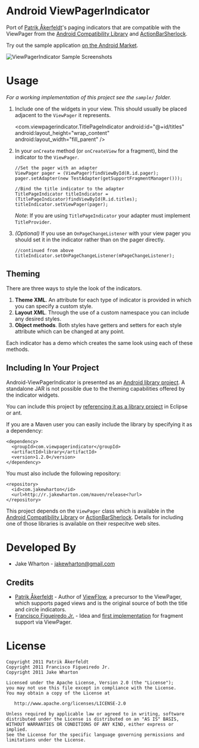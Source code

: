 Android ViewPagerIndicator
==========================

Port of [Patrik Åkerfeldt][1]'s paging indicators that are compatible with the
ViewPager from the [Android Compatibility Library][2] and
[ActionBarSherlock][3].

Try out the sample application [on the Android Market][10].

![ViewPagerIndicator Sample Screenshots][9]




Usage
=====

*For a working implementation of this project see the `sample/` folder.*

  1. Include one of the widgets in your view. This should usually be placed
     adjacent to the `ViewPager` it represents.

        <com.viewpagerindicator.TitlePageIndicator
            android:id="@+id/titles"
            android:layout_height="wrap_content"
            android:layout_width="fill_parent" />

  2. In your `onCreate` method (or `onCreateView` for a fragment), bind the
     indicator to the `ViewPager`.

         //Set the pager with an adapter
         ViewPager pager = (ViewPager)findViewById(R.id.pager);
         pager.setAdapter(new TestAdapter(getSupportFragmentManager()));

         //Bind the title indicator to the adapter
         TitlePageIndicator titleIndicator = (TitlePageIndicator)findViewById(R.id.titles);
         titleIndicator.setViewPager(pager);

     *Note*: If you are using `TitlePageIndicator` your adapter must implement
     `TitleProvider`.

  3. *(Optional)* If you use an `OnPageChangeListener` with your view pager
     you should set it in the indicator rather than on the pager directly.

         //continued from above
         titleIndicator.setOnPageChangeListener(mPageChangeListener);


Theming
-------

There are three ways to style the look of the indicators.

 1. **Theme XML**. An attribute for each type of indicator is provided in which
    you can specify a custom style.
 2. **Layout XML**. Through the use of a custom namespace you can include any
    desired styles.
 3. **Object methods**. Both styles have getters and setters for each style
    attribute which can be changed at any point.

Each indicator has a demo which creates the same look using each of these
methods.


Including In Your Project
-------------------------

Android-ViewPagerIndicator is presented as an [Android library project][7]. A
standalone JAR is not possible due to the theming capabilities offered by the
indicator widgets.

You can include this project by [referencing it as a library project][8] in
Eclipse or ant.

If you are a Maven user you can easily include the library by specifying it as
a dependency:

    <dependency>
      <groupId>com.viewpagerindicator</groupId>
      <artifactId>library</artifactId>
      <version>1.2.0</version>
    </dependency>

You must also include the following repository:

    <repository>
      <id>com.jakewharton</id>
      <url>http://r.jakewharton.com/maven/release<?url>
    </repository>



This project depends on the `ViewPager` class which is available in the
[Android Compatibility Library][2] or [ActionBarSherlock][3]. Details for
including one of those libraries is available on their respecitve web sites.




Developed By
============

 * Jake Wharton - <jakewharton@gmail.com>


Credits
-------

 * [Patrik Åkerfeldt][1] - Author of [ViewFlow][4], a precursor to the ViewPager,
   which supports paged views and is the original source of both the title
   and circle indicators.
 * [Francisco Figueiredo Jr.][5] - Idea and [first implementation][6] for
   fragment support via ViewPager.




License
=======

    Copyright 2011 Patrik Åkerfeldt
    Copyright 2011 Francisco Figueiredo Jr.
    Copyright 2011 Jake Wharton

    Licensed under the Apache License, Version 2.0 (the "License");
    you may not use this file except in compliance with the License.
    You may obtain a copy of the License at

       http://www.apache.org/licenses/LICENSE-2.0

    Unless required by applicable law or agreed to in writing, software
    distributed under the License is distributed on an "AS IS" BASIS,
    WITHOUT WARRANTIES OR CONDITIONS OF ANY KIND, either express or implied.
    See the License for the specific language governing permissions and
    limitations under the License.






 [1]: https://github.com/pakerfeldt
 [2]: http://developer.android.com/sdk/compatibility-library.html
 [3]: http://actionbarsherlock.com
 [4]: https://github.com/pakerfeldt/android-viewflow
 [5]: https://github.com/franciscojunior
 [6]: https://gist.github.com/1122947
 [7]: http://developer.android.com/guide/developing/projects/projects-eclipse.html
 [8]: http://developer.android.com/guide/developing/projects/projects-eclipse.html#ReferencingLibraryProject
 [9]: https://raw.github.com/JakeWharton/Android-ViewPagerIndicator/master/sample/screens.png
 [10]: https://market.android.com/details?id=com.viewpagerindicator.sample
